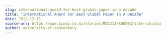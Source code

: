 ```yaml
---
slug: international-award-for-best-global-paper-in-a-decade
title: "International Award For Best Global Paper in A Decade"
date: 2012-12-11
source-url: https://www.scoop.co.nz/stories/ED1212/S00062/international-award-for-best-global-paper-in-a-decade.htm
author: university-of-canterbury
---
```

